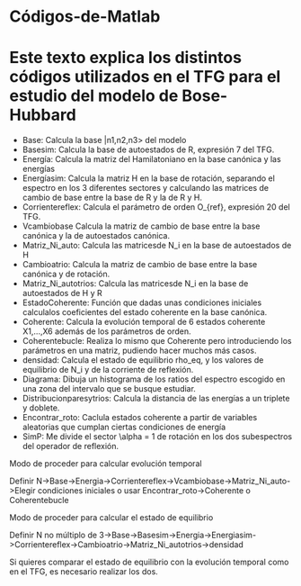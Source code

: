 # Códigos-de-Matlab
# Este texto explica los distintos códigos utilizados en el TFG para el estudio del modelo de Bose-Hubbard
- Base: Calcula la base |n1,n2,n3> del modelo
- Basesim: Calcula la base de autoestados de R, expresión 7 del TFG.
- Energía: Calcula la matriz del Hamilatoniano en la base canónica y las energías
- Energíasim: Calcula la matriz H en la base de rotación, separando el espectro en los 3 diferentes sectores y calculando las matrices de cambio de base entre la base de R y la de R y H.
- Corrientereflex: Calcula el parámetro de orden O_{ref}, expresión 20 del TFG.
- Vcambiobase Calcula la matriz de cambio de base entre la base canónica y la de autoestados canónica.
- Matriz_Ni_auto: Calcula las matricesde N_i en la base de autoestados de H
- Cambioatrio: Calcula la matriz de cambio de base entre la base canónica y de rotación.
- Matriz_Ni_autotrios: Calcula las matricesde N_i en la base de autoestados de H y R
- EstadoCoherente: Función que dadas unas condiciones iniciales calculalos coeficientes del estado coherente en la base canónica.
- Coherente: Calcula la evolución temporal de 6 estados coherente X1,...,X6 además de los parámetros de orden.
- Coherentebucle: Realiza lo mismo que Coherente pero introduciendo los parámetros en una matriz, pudiendo hacer muchos más casos.
- densidad: Calcula el estado de equilibrio rho_eq, y los valores de equilibrio de N_i y de la corriente de reflexión.
- Diagrama: Dibuja un histograma de los ratios del espectro escogido en una zona del intervalo que se busque estudiar.
- Distribucionparesytrios: Calcula la distancia de las energías a un triplete y doblete.
- Encontrar_roto: Caclula estados coherente a partir de variables aleatorias que cumplan ciertas condiciones de energía
- SimP: Me divide el sector \alpha = 1 de rotación en los dos subespectros del operador de reflexión.

Modo de proceder para calcular evolución temporal

Definir N->Base->Energia->Corrientereflex->Vcambiobase->Matriz_Ni_auto->Elegir condiciones iniciales o usar Encontrar_roto->Coherente o Coherentebucle

Modo de proceder para calcular el estado de equilibrio

Definir N no múltiplo de 3->Base->Basesim->Energia->Energiasim->Corrientereflex->Cambioatrio->Matriz_Ni_autotrios->densidad

Si quieres comparar el estado de equilibrio con la evolución temporal como en el TFG, es necesario realizar los dos.
